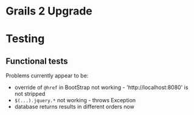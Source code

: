 Grails 2 Upgrade
================

# Testing

## Functional tests
Problems currently appear to be:
* override of `@href` in BootStrap not working - 'http://localhost:8080' is not stripped
* `$(...).jquery.*` not working - throws Exception
* database returns results in different orders now
